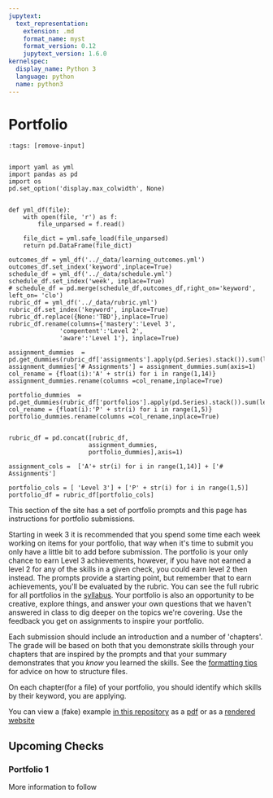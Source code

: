 ```yaml
---
jupytext:
  text_representation:
    extension: .md
    format_name: myst
    format_version: 0.12
    jupytext_version: 1.6.0
kernelspec:
  display_name: Python 3
  language: python
  name: python3
---
```


# Portfolio

```{code-cell} ipython3
:tags: [remove-input]


import yaml as yml
import pandas as pd
import os
pd.set_option('display.max_colwidth', None)


def yml_df(file):
    with open(file, 'r') as f:
        file_unparsed = f.read()

    file_dict = yml.safe_load(file_unparsed)
    return pd.DataFrame(file_dict)

outcomes_df = yml_df('../_data/learning_outcomes.yml')
outcomes_df.set_index('keyword',inplace=True)
schedule_df = yml_df('../_data/schedule.yml')
schedule_df.set_index('week', inplace=True)
# schedule_df = pd.merge(schedule_df,outcomes_df,right_on='keyword',  left_on= 'clo')
rubric_df = yml_df('../_data/rubric.yml')
rubric_df.set_index('keyword', inplace=True)
rubric_df.replace({None:'TBD'},inplace=True)
rubric_df.rename(columns={'mastery':'Level 3',
              'compentent':'Level 2',
              'aware':'Level 1'}, inplace=True)

assignment_dummies  = pd.get_dummies(rubric_df['assignments'].apply(pd.Series).stack()).sum(level=0)
assignment_dummies['# Assignments'] = assignment_dummies.sum(axis=1)
col_rename = {float(i):'A' + str(i) for i in range(1,14)}
assignment_dummies.rename(columns =col_rename,inplace=True)

portfolio_dummies  = pd.get_dummies(rubric_df['portfolios'].apply(pd.Series).stack()).sum(level=0)
col_rename = {float(i):'P' + str(i) for i in range(1,5)}
portfolio_dummies.rename(columns =col_rename,inplace=True)


rubric_df = pd.concat([rubric_df,
                      assignment_dummies,
                      portfolio_dummies],axis=1)

assignment_cols =  ['A'+ str(i) for i in range(1,14)] + ['# Assignments']

portfolio_cols = [ 'Level 3'] + ['P' + str(i) for i in range(1,5)]
portfolio_df = rubric_df[portfolio_cols]
```

This section of the site has a set of portfolio prompts and this page has instructions for portfolio submissions.  


Starting in week 3 it is recommended that you spend some time each week working on items for your portfolio, that way when it's time to submit you only have a little bit to add before submission.
The portfolio is your only chance to earn Level 3 achievements, however, if you have not earned a level 2 for any of the skills in a given check, you could earn level 2 then instead.
The prompts provide a starting point, but remember that to earn achievements, you'll be evaluated by the rubric.
You can see the full rubric for all portfolios in the [syllabus](portfolioskills).
Your portfolio is also an opportunity to be creative, explore things, and answer your own questions that we haven't answered in class to dig deeper on the topics we're covering.
Use the feedback you get on assignments to inspire your portfolio.

Each submission should include an introduction and a number of 'chapters'.  The grade will be based on both that you demonstrate skills through your chapters that are inspired by the prompts and that your summary demonstrates that you *know* you learned the skills. See the [formatting tips](formatting) for advice on how to structure files.


On each chapter(for a file) of your portfolio, you should identify which skills by their keyword, you are applying.

You can view a (fake) example [in this repository](https://github.com/rhodyprog4ds/portfolio-example) as a [pdf](https://github.com/rhodyprog4ds/portfolio-example/blob/gh-pages/portfolio.pdf) or as a [rendered website](https://rhodyprog4ds.github.io/portfolio-example/intro.html)

## Upcoming Checks

### Portfolio 1

More information to follow
<!--
```{code-cell} ipython3
:tags: [remove-input]

portfolio_df['Level 3'][portfolio_df['P2']==1].reset_index().set_index('keyword')
```




The third submission will be graded on the following criteria and due on December 4:

```{code-cell} ipython3
:tags: [remove-input]

portfolio_df['Level 3'][portfolio_df['P3']==1].reset_index().set_index('keyword')
```


```{code-cell} ipython3
:tags: [remove-input]

portfolio_df['Level 3'][portfolio_df['P4']==1].reset_index().set_index('keyword')
```
 -->
